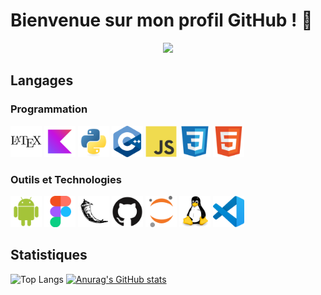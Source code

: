 # Bienvenue sur mon profil GitHub ! 👋
 
<div align="center">
  <img src="https://profile-counter.glitch.me/Gabin221/count.svg?"  />
</div>
 
## Langages

### Programmation

<a href="https://www.latex-project.org/" target="_blank"><img src="https://github.com/devicons/devicon/blob/master/icons/latex/latex-original.svg" alt="LaTeX" width="50" height="50" /></a>
<a href="https://kotlinlang.org/" target="_blank"><img src="https://github.com/devicons/devicon/blob/master/icons/kotlin/kotlin-original.svg" alt="kotlin" width="50" height="50"/></a>
<a href="https://www.python.org" target="_blank"><img src="https://github.com/devicons/devicon/blob/master/icons/python/python-original.svg" alt="python" width="50" height="50"/></a>
<a href="https://isocpp.org/" target="_blank"><img src="https://github.com/devicons/devicon/blob/master/icons/cplusplus/cplusplus-original.svg" alt="C++" width="50" height="50"/></a>
<a href="https://developer.mozilla.org/fr/docs/Web/JavaScript" target="_blank"><img src="https://github.com/devicons/devicon/blob/master/icons/javascript/javascript-original.svg" alt="JavaScript" width="50" height="50"/></a>
<a href="https://www.w3.org/Style/CSS/" target="_blank"><img src="https://github.com/devicons/devicon/blob/master/icons/css3/css3-original.svg" alt="CSS" width="50" height="50"/></a>
<a href="https://html.spec.whatwg.org/multipage/" target="_blank"><img src="https://github.com/devicons/devicon/blob/master/icons/html5/html5-original.svg" alt="HTML" width="50" height="50"/></a>

### Outils et Technologies

<a href="https://developer.android.com/" target="_blank"><img src="https://github.com/devicons/devicon/blob/master/icons/android/android-original.svg" alt="Android" width="50" height="50"/></a>
<a href="https://www.figma.com/" target="_blank"><img src="https://github.com/devicons/devicon/blob/master/icons/figma/figma-original.svg" alt="Figma" width="50" height="50"/></a>
<a href="https://flask.palletsprojects.com/en/3.0.x/" target="_blank"><img src="https://github.com/devicons/devicon/blob/master/icons/flask/flask-original.svg" alt="Flask" width="50" height="50"/></a>
<a href="https://github.com" target="_blank"><img src="https://github.com/devicons/devicon/blob/master/icons/github/github-original.svg" alt="Github" width="50" height="50"/></a>
<a href="https://jupyter.org/" target="_blank"><img src="https://github.com/devicons/devicon/blob/master/icons/jupyter/jupyter-original.svg" alt="Jupyter" width="50" height="50"/></a>
<a href="https://www.gnu.org/home.fr.html" target="_blank"><img src="https://github.com/devicons/devicon/blob/master/icons/linux/linux-original.svg" alt="Linux" width="50" height="50"/></a>
<a href="https://code.visualstudio.com/" target="_blank"><img src="https://github.com/devicons/devicon/blob/master/icons/vscode/vscode-original.svg" alt="VSCode" width="50" height="50"/></a>

## Statistiques

![Top Langs](https://github-readme-stats.vercel.app/api/top-langs/?username=Gabin221&langs_count=20&size_weight=0.5&count_weight=0.5&layout=donut-vertical)
[![Anurag's GitHub stats](https://github-readme-stats.vercel.app/api?username=Gabin221&show_icons=true)](https://github.com/anuraghazra/github-readme-stats)

<!--
## Série GitHub

[![GitHub Streak](https://github-readme-streak-stats.herokuapp.com/?user=Gabin221)](https://git.io/streak-stats)
-->
